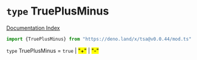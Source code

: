 # `type` TruePlusMinus

[Documentation Index](../README.md)

```ts
import {TruePlusMinus} from "https://deno.land/x/tsa@v0.0.44/mod.ts"
```

`type` TruePlusMinus = `true` | <mark>"+"</mark> | <mark>"-"</mark>